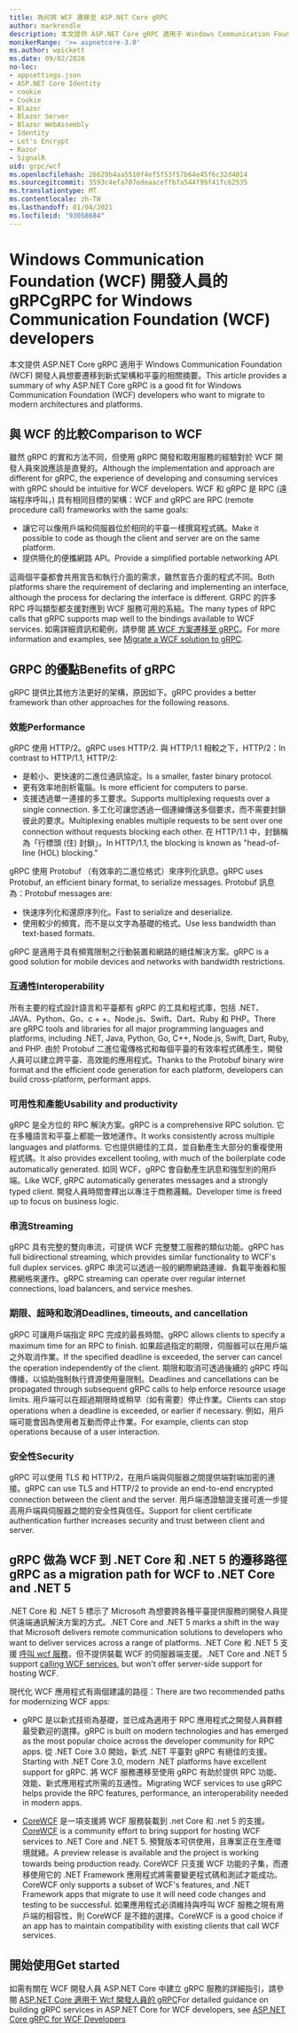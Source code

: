 ```yaml
---
title: 為何將 WCF 遷移至 ASP.NET Core gRPC
author: markrendle
description: 本文提供 ASP.NET Core gRPC 適用于 Windows Communication Foundation (WCF) 開發人員想要遷移到新式架構和平臺的相關摘要。
monikerRange: '>= aspnetcore-3.0'
ms.author: wpickett
ms.date: 09/02/2020
no-loc:
- appsettings.json
- ASP.NET Core Identity
- cookie
- Cookie
- Blazor
- Blazor Server
- Blazor WebAssembly
- Identity
- Let's Encrypt
- Razor
- SignalR
uid: grpc/wcf
ms.openlocfilehash: 26629b4aa5510f4ef5f53f57b64e45f6c32d4014
ms.sourcegitcommit: 3593c4efa707edeaaceffbfa544f99f41fc62535
ms.translationtype: MT
ms.contentlocale: zh-TW
ms.lasthandoff: 01/04/2021
ms.locfileid: "93058684"
---
```

# <a name="grpc-for-windows-communication-foundation-wcf-developers"></a><span data-ttu-id="78ed4-103">Windows Communication Foundation (WCF) 開發人員的 gRPC</span><span class="sxs-lookup"><span data-stu-id="78ed4-103">gRPC for Windows Communication Foundation (WCF) developers</span></span>

<span data-ttu-id="78ed4-104">本文提供 ASP.NET Core gRPC 適用于 Windows Communication Foundation (WCF) 開發人員想要遷移到新式架構和平臺的相關摘要。</span><span class="sxs-lookup"><span data-stu-id="78ed4-104">This article provides a summary of why ASP.NET Core gRPC is a good fit for Windows Communication Foundation (WCF) developers who want to migrate to modern architectures and platforms.</span></span>

## <a name="comparison-to-wcf"></a><span data-ttu-id="78ed4-105">與 WCF 的比較</span><span class="sxs-lookup"><span data-stu-id="78ed4-105">Comparison to WCF</span></span>

<span data-ttu-id="78ed4-106">雖然 gRPC 的實和方法不同，但使用 gRPC 開發和取用服務的經驗對於 WCF 開發人員來說應該是直覺的。</span><span class="sxs-lookup"><span data-stu-id="78ed4-106">Although the implementation and approach are different for gRPC, the experience of developing and consuming services with gRPC should be intuitive for WCF developers.</span></span> <span data-ttu-id="78ed4-107">WCF 和 gRPC 是 RPC (遠端程序呼叫，) 具有相同目標的架構：</span><span class="sxs-lookup"><span data-stu-id="78ed4-107">WCF and gRPC are RPC (remote procedure call) frameworks with the same goals:</span></span>

* <span data-ttu-id="78ed4-108">讓它可以像用戶端和伺服器位於相同的平臺一樣撰寫程式碼。</span><span class="sxs-lookup"><span data-stu-id="78ed4-108">Make it possible to code as though the client and server are on the same platform.</span></span>
* <span data-ttu-id="78ed4-109">提供簡化的便攜網路 API。</span><span class="sxs-lookup"><span data-stu-id="78ed4-109">Provide a simplified portable networking API.</span></span>

<span data-ttu-id="78ed4-110">這兩個平臺都會共用宣告和執行介面的需求，雖然宣告介面的程式不同。</span><span class="sxs-lookup"><span data-stu-id="78ed4-110">Both platforms share the requirement of declaring and implementing an interface, although the process for declaring the interface is different.</span></span> <span data-ttu-id="78ed4-111">GRPC 的許多 RPC 呼叫類型都支援對應到 WCF 服務可用的系結。</span><span class="sxs-lookup"><span data-stu-id="78ed4-111">The many types of RPC calls that gRPC supports map well to the bindings available to WCF services.</span></span> <span data-ttu-id="78ed4-112">如需詳細資訊和範例，請參閱 [將 WCF 方案遷移至 gRPC](/dotnet/architecture/grpc-for-wcf-developers/migrate-wcf-to-grpc)。</span><span class="sxs-lookup"><span data-stu-id="78ed4-112">For more information and examples, see [Migrate a WCF solution to gRPC](/dotnet/architecture/grpc-for-wcf-developers/migrate-wcf-to-grpc).</span></span>

## <a name="benefits-of-grpc"></a><span data-ttu-id="78ed4-113">GRPC 的優點</span><span class="sxs-lookup"><span data-stu-id="78ed4-113">Benefits of gRPC</span></span>

<span data-ttu-id="78ed4-114">gRPC 提供比其他方法更好的架構，原因如下。</span><span class="sxs-lookup"><span data-stu-id="78ed4-114">gRPC provides a better framework than other approaches for the following reasons.</span></span>

### <a name="performance"></a><span data-ttu-id="78ed4-115">效能</span><span class="sxs-lookup"><span data-stu-id="78ed4-115">Performance</span></span>

<span data-ttu-id="78ed4-116">gRPC 使用 HTTP/2。</span><span class="sxs-lookup"><span data-stu-id="78ed4-116">gRPC uses HTTP/2.</span></span> <span data-ttu-id="78ed4-117">與 HTTP/1.1 相較之下，HTTP/2：</span><span class="sxs-lookup"><span data-stu-id="78ed4-117">In contrast to HTTP/1.1, HTTP/2:</span></span>

* <span data-ttu-id="78ed4-118">是較小、更快速的二進位通訊協定。</span><span class="sxs-lookup"><span data-stu-id="78ed4-118">Is a smaller, faster binary protocol.</span></span>
* <span data-ttu-id="78ed4-119">更有效率地剖析電腦。</span><span class="sxs-lookup"><span data-stu-id="78ed4-119">Is more efficient for computers to parse.</span></span>
* <span data-ttu-id="78ed4-120">支援透過單一連接的多工要求。</span><span class="sxs-lookup"><span data-stu-id="78ed4-120">Supports multiplexing requests over a single connection.</span></span> <span data-ttu-id="78ed4-121">多工化可讓您透過一個連線傳送多個要求，而不需要封鎖彼此的要求。</span><span class="sxs-lookup"><span data-stu-id="78ed4-121">Multiplexing enables multiple requests to be sent over one connection without requests blocking each other.</span></span> <span data-ttu-id="78ed4-122">在 HTTP/1.1 中，封鎖稱為「行標頭 (住) 封鎖」。</span><span class="sxs-lookup"><span data-stu-id="78ed4-122">In HTTP/1.1, the blocking is known as "head-of-line (HOL) blocking."</span></span>

<span data-ttu-id="78ed4-123">gRPC 使用 Protobuf （有效率的二進位格式）來序列化訊息。</span><span class="sxs-lookup"><span data-stu-id="78ed4-123">gRPC uses Protobuf, an efficient binary format, to serialize messages.</span></span> <span data-ttu-id="78ed4-124">Protobuf 訊息為：</span><span class="sxs-lookup"><span data-stu-id="78ed4-124">Protobuf messages are:</span></span>
* <span data-ttu-id="78ed4-125">快速序列化和還原序列化。</span><span class="sxs-lookup"><span data-stu-id="78ed4-125">Fast to serialize and deserialize.</span></span>
* <span data-ttu-id="78ed4-126">使用較少的頻寬，而不是以文字為基礎的格式。</span><span class="sxs-lookup"><span data-stu-id="78ed4-126">Use less bandwidth than text-based formats.</span></span> 

<span data-ttu-id="78ed4-127">gRPC 是適用于具有頻寬限制之行動裝置和網路的絕佳解決方案。</span><span class="sxs-lookup"><span data-stu-id="78ed4-127">gRPC is a good solution for mobile devices and networks with bandwidth restrictions.</span></span>

### <a name="interoperability"></a><span data-ttu-id="78ed4-128">互通性</span><span class="sxs-lookup"><span data-stu-id="78ed4-128">Interoperability</span></span>

<span data-ttu-id="78ed4-129">所有主要的程式設計語言和平臺都有 gRPC 的工具和程式庫，包括 .NET、JAVA、Python、Go、c + +、Node.js、Swift、Dart、Ruby 和 PHP。</span><span class="sxs-lookup"><span data-stu-id="78ed4-129">There are gRPC tools and libraries for all major programming languages and platforms, including .NET, Java, Python, Go, C++, Node.js, Swift, Dart, Ruby, and PHP.</span></span> <span data-ttu-id="78ed4-130">由於 Protobuf 二進位電傳格式和每個平臺的有效率程式碼產生，開發人員可以建立跨平臺、高效能的應用程式。</span><span class="sxs-lookup"><span data-stu-id="78ed4-130">Thanks to the Protobuf binary wire format and the efficient code generation for each platform, developers can build cross-platform, performant apps.</span></span>

### <a name="usability-and-productivity"></a><span data-ttu-id="78ed4-131">可用性和產能</span><span class="sxs-lookup"><span data-stu-id="78ed4-131">Usability and productivity</span></span>

<span data-ttu-id="78ed4-132">gRPC 是全方位的 RPC 解決方案。</span><span class="sxs-lookup"><span data-stu-id="78ed4-132">gRPC is a comprehensive RPC solution.</span></span> <span data-ttu-id="78ed4-133">它在多種語言和平臺上都能一致地運作。</span><span class="sxs-lookup"><span data-stu-id="78ed4-133">It works consistently across multiple languages and platforms.</span></span> <span data-ttu-id="78ed4-134">它也提供絕佳的工具，並自動產生大部分的重複使用程式碼。</span><span class="sxs-lookup"><span data-stu-id="78ed4-134">It also provides excellent tooling, with much of the boilerplate code automatically generated.</span></span> <span data-ttu-id="78ed4-135">如同 WCF，gRPC 會自動產生訊息和強型別的用戶端。</span><span class="sxs-lookup"><span data-stu-id="78ed4-135">Like WCF, gRPC automatically generates messages and a strongly typed client.</span></span> <span data-ttu-id="78ed4-136">開發人員時間會釋出以專注于商務邏輯。</span><span class="sxs-lookup"><span data-stu-id="78ed4-136">Developer time is freed up to focus on business logic.</span></span>

### <a name="streaming"></a><span data-ttu-id="78ed4-137">串流</span><span class="sxs-lookup"><span data-stu-id="78ed4-137">Streaming</span></span>

<span data-ttu-id="78ed4-138">gRPC 具有完整的雙向串流，可提供 WCF 完整雙工服務的類似功能。</span><span class="sxs-lookup"><span data-stu-id="78ed4-138">gRPC has full bidirectional streaming, which provides similar functionality to WCF's full duplex services.</span></span> <span data-ttu-id="78ed4-139">gRPC 串流可以透過一般的網際網路連線、負載平衡器和服務網格來運作。</span><span class="sxs-lookup"><span data-stu-id="78ed4-139">gRPC streaming can operate over regular internet connections, load balancers, and service meshes.</span></span>

### <a name="deadlines-timeouts-and-cancellation"></a><span data-ttu-id="78ed4-140">期限、超時和取消</span><span class="sxs-lookup"><span data-stu-id="78ed4-140">Deadlines, timeouts, and cancellation</span></span>

<span data-ttu-id="78ed4-141">gRPC 可讓用戶端指定 RPC 完成的最長時間。</span><span class="sxs-lookup"><span data-stu-id="78ed4-141">gRPC allows clients to specify a maximum time for an RPC to finish.</span></span> <span data-ttu-id="78ed4-142">如果超過指定的期限，伺服器可以在用戶端之外取消作業。</span><span class="sxs-lookup"><span data-stu-id="78ed4-142">If the specified deadline is exceeded, the server can cancel the operation independently of the client.</span></span> <span data-ttu-id="78ed4-143">期限和取消可透過後續的 gRPC 呼叫傳播，以協助強制執行資源使用量限制。</span><span class="sxs-lookup"><span data-stu-id="78ed4-143">Deadlines and cancellations can be propagated through subsequent gRPC calls to help enforce resource usage limits.</span></span> <span data-ttu-id="78ed4-144">用戶端可以在超過期限時或稍早（如有需要）停止作業。</span><span class="sxs-lookup"><span data-stu-id="78ed4-144">Clients can stop operations when a deadline is exceeded, or earlier if necessary.</span></span> <span data-ttu-id="78ed4-145">例如，用戶端可能會因為使用者互動而停止作業。</span><span class="sxs-lookup"><span data-stu-id="78ed4-145">For example, clients can stop operations because of a user interaction.</span></span>

### <a name="security"></a><span data-ttu-id="78ed4-146">安全性</span><span class="sxs-lookup"><span data-stu-id="78ed4-146">Security</span></span>

<span data-ttu-id="78ed4-147">gRPC 可以使用 TLS 和 HTTP/2，在用戶端與伺服器之間提供端對端加密的連接。</span><span class="sxs-lookup"><span data-stu-id="78ed4-147">gRPC can use TLS and HTTP/2 to provide an end-to-end encrypted connection between the client and the server.</span></span> <span data-ttu-id="78ed4-148">用戶端憑證驗證支援可進一步提高用戶端與伺服器之間的安全性與信任。</span><span class="sxs-lookup"><span data-stu-id="78ed4-148">Support for client certificate authentication further increases security and trust between client and server.</span></span>

## <a name="grpc-as-a-migration-path-for-wcf-to-net-core-and-net-5"></a><span data-ttu-id="78ed4-149">gRPC 做為 WCF 到 .NET Core 和 .NET 5 的遷移路徑</span><span class="sxs-lookup"><span data-stu-id="78ed4-149">gRPC as a migration path for WCF to .NET Core and .NET 5</span></span>

<span data-ttu-id="78ed4-150">.NET Core 和 .NET 5 標示了 Microsoft 為想要跨各種平臺提供服務的開發人員提供遠端通訊解決方案的方式。</span><span class="sxs-lookup"><span data-stu-id="78ed4-150">.NET Core and .NET 5 marks a shift in the way that Microsoft delivers remote communication solutions to developers who want to deliver services across a range of platforms.</span></span> <span data-ttu-id="78ed4-151">.NET Core 和 .NET 5 支援 [呼叫 wcf 服務](/dotnet/core/additional-tools/wcf-web-service-reference-guide)，但不提供裝載 WCF 的伺服器端支援。</span><span class="sxs-lookup"><span data-stu-id="78ed4-151">.NET Core and .NET 5 support [calling WCF services](/dotnet/core/additional-tools/wcf-web-service-reference-guide), but won't offer server-side support for hosting WCF.</span></span>

<span data-ttu-id="78ed4-152">現代化 WCF 應用程式有兩個建議的路徑：</span><span class="sxs-lookup"><span data-stu-id="78ed4-152">There are two recommended paths for modernizing WCF apps:</span></span>

* <span data-ttu-id="78ed4-153">gRPC 是以新式技術為基礎，並已成為適用于 RPC 應用程式之開發人員群體最受歡迎的選擇。</span><span class="sxs-lookup"><span data-stu-id="78ed4-153">gRPC is built on modern technologies and has emerged as the most popular choice across the developer community for RPC apps.</span></span> <span data-ttu-id="78ed4-154">從 .NET Core 3.0 開始，新式 .NET 平臺對 gRPC 有絕佳的支援。</span><span class="sxs-lookup"><span data-stu-id="78ed4-154">Starting with .NET Core 3.0, modern .NET platforms have excellent support for gRPC.</span></span> <span data-ttu-id="78ed4-155">將 WCF 服務遷移至使用 gRPC 有助於提供 RPC 功能、效能、新式應用程式所需的互通性。</span><span class="sxs-lookup"><span data-stu-id="78ed4-155">Migrating WCF services to use gRPC helps provide the RPC features, performance, an interoperability needed in modern apps.</span></span>

* <span data-ttu-id="78ed4-156">[CoreWCF](https://github.com/CoreWCF/CoreWCF) 是一項支援將 WCF 服務裝載到 .net Core 和 .net 5 的支援。</span><span class="sxs-lookup"><span data-stu-id="78ed4-156">[CoreWCF](https://github.com/CoreWCF/CoreWCF) is a community effort to bring support for hosting WCF services to .NET Core and .NET 5.</span></span> <span data-ttu-id="78ed4-157">預覽版本可供使用，且專案正在生產環境就緒。</span><span class="sxs-lookup"><span data-stu-id="78ed4-157">A preview release is available and the project is working towards being production ready.</span></span> <span data-ttu-id="78ed4-158">CoreWCF 只支援 WCF 功能的子集，而遷移使用它的 .NET Framework 應用程式將需要變更程式碼和測試才能成功。</span><span class="sxs-lookup"><span data-stu-id="78ed4-158">CoreWCF only supports a subset of WCF's features, and .NET Framework apps that migrate to use it will need code changes and testing to be successful.</span></span> <span data-ttu-id="78ed4-159">如果應用程式必須維持與呼叫 WCF 服務之現有用戶端的相容性，則 CoreWCF 是不錯的選擇。</span><span class="sxs-lookup"><span data-stu-id="78ed4-159">CoreWCF is a good choice if an app has to maintain compatibility with existing clients that call WCF services.</span></span>

## <a name="get-started"></a><span data-ttu-id="78ed4-160">開始使用</span><span class="sxs-lookup"><span data-stu-id="78ed4-160">Get started</span></span>

<span data-ttu-id="78ed4-161">如需有關在 WCF 開發人員 ASP.NET Core 中建立 gRPC 服務的詳細指引，請參閱 [ASP.NET Core 適用于 Wcf 開發人員的 gRPC](/dotnet/architecture/grpc-for-wcf-developers)</span><span class="sxs-lookup"><span data-stu-id="78ed4-161">For detailed guidance on building gRPC services in ASP.NET Core for WCF developers, see [ASP.NET Core gRPC for WCF Developers](/dotnet/architecture/grpc-for-wcf-developers)</span></span>
